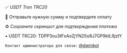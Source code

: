 ✅ *USDT Tron TRC20*

💸 Отправьте нужную сумму и подтвердите оплату

♻️ *Сохраните скриншот для подтверждения платежа*

▪️ USDT TRC20:  TDPP3ou3tFxAoZjYN25o8J7GP9ktL9jztY

`Контакт администратора для связи:` [@dwmkpl](https://t.me/dwmkpl)